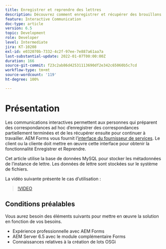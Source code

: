 ```yaml
---
title: Enregistrer et reprendre des lettres
description: Découvrez comment enregistrer et récupérer des brouillons de lettres
feature: Interactive Communication
doc-type: article
version: 6.5
topic: Development
role: Developer
level: Intermediate
jira: KT-10208
exl-id: e032070b-7332-4c2f-97ee-7e887a61aa7a
last-substantial-update: 2022-01-07T00:00:00Z
duration: 166
source-git-commit: f23c2ab86d42531113690df2e342c65060b5c7cd
workflow-type: tm+mt
source-wordcount: '119'
ht-degree: 100%

---
```


# Présentation

Les communications interactives permettent aux personnes qui préparent des correspondances ad hoc d’enregistrer des correspondances partiellement terminées et de les récupérer ensuite pour continuer à travailler. AEM Forms vous fournit l’[interface du fournisseur de services](https://developer.adobe.com/experience-manager/reference-materials/6-5/forms/javadocs/com/adobe/fd/ccm/ccr/ccrDocumentInstance/api/services/CCRDocumentInstanceService.html). Le client ou la cliente doit mettre en œuvre cette interface pour obtenir la fonctionnalité Enregistrer et Reprendre.

Cet article utilise la base de données MySQL pour stocker les métadonnées de l’instance de lettre. Les données de lettre sont stockées sur le système de fichiers.

La vidéo suivante présente le cas d’utilisation :

>[!VIDEO](https://video.tv.adobe.com/v/342129?quality=12&learn=on)

## Conditions préalables

Vous aurez besoin des éléments suivants pour mettre en œuvre la solution en fonction de vos besoins.

* Expérience professionnelle avec AEM Forms
* AEM Server 6.5 avec le module complémentaire Forms
* Connaissances relatives à la création de lots OSGi
